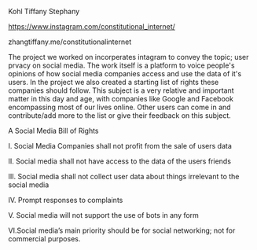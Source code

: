 Kohl
Tiffany 
Stephany 

https://www.instagram.com/constitutional_internet/

zhangtiffany.me/constitutionalinternet

The project we worked on incorperates intagram to convey the topic; user prvacy on social media. The work itself is a platform to voice people's opinions of how social media companies access and use the data of it's users. In the project we also created a starting list of rights these companies should follow. This subject is a very relative and important matter in this day and age, with companies like Google and Facebook encompassing most of our lives online. Other users can come in and contribute/add more to the list or give their feedback on this subject.
	
A Social Media Bill of Rights 

I.
   Social Media Companies shall not profit from the sale of users data

II.
  Social media shall not have access to the data of the users friends 

III.
    Social media shall not collect user data about things irrelevant to the social media

IV.
   Prompt responses to complaints 

V.
   Social media will not support the use of bots in any form

VI.Social media’s main priority should be for social networking; not for commercial purposes.
   



